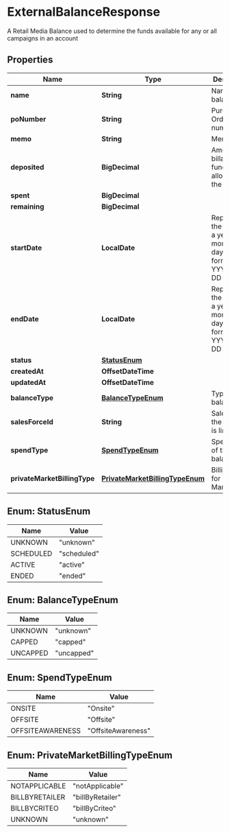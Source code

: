 

# ExternalBalanceResponse

A Retail Media Balance used to determine the funds available for any or all campaigns in an account

## Properties

| Name | Type | Description | Notes |
|------------ | ------------- | ------------- | -------------|
|**name** | **String** | Name of the balance. |  |
|**poNumber** | **String** | Purchase Order number. |  |
|**memo** | **String** | Memo |  |
|**deposited** | **BigDecimal** | Amount of billable funds allotted to the balance. |  |
|**spent** | **BigDecimal** |  |  |
|**remaining** | **BigDecimal** |  |  |
|**startDate** | **LocalDate** | Represents the Date as a year, month, and day in the format YYYY-MM-DD |  |
|**endDate** | **LocalDate** | Represents the Date as a year, month, and day in the format YYYY-MM-DD |  |
|**status** | [**StatusEnum**](#StatusEnum) |  |  |
|**createdAt** | **OffsetDateTime** |  |  |
|**updatedAt** | **OffsetDateTime** |  |  |
|**balanceType** | [**BalanceTypeEnum**](#BalanceTypeEnum) | Type of the balance |  |
|**salesForceId** | **String** | SalesForceId the balance is linked to. |  |
|**spendType** | [**SpendTypeEnum**](#SpendTypeEnum) | Spend Type of the balance. |  |
|**privateMarketBillingType** | [**PrivateMarketBillingTypeEnum**](#PrivateMarketBillingTypeEnum) | Billing type for Private Market. |  |



## Enum: StatusEnum

| Name | Value |
|---- | -----|
| UNKNOWN | &quot;unknown&quot; |
| SCHEDULED | &quot;scheduled&quot; |
| ACTIVE | &quot;active&quot; |
| ENDED | &quot;ended&quot; |



## Enum: BalanceTypeEnum

| Name | Value |
|---- | -----|
| UNKNOWN | &quot;unknown&quot; |
| CAPPED | &quot;capped&quot; |
| UNCAPPED | &quot;uncapped&quot; |



## Enum: SpendTypeEnum

| Name | Value |
|---- | -----|
| ONSITE | &quot;Onsite&quot; |
| OFFSITE | &quot;Offsite&quot; |
| OFFSITEAWARENESS | &quot;OffsiteAwareness&quot; |



## Enum: PrivateMarketBillingTypeEnum

| Name | Value |
|---- | -----|
| NOTAPPLICABLE | &quot;notApplicable&quot; |
| BILLBYRETAILER | &quot;billByRetailer&quot; |
| BILLBYCRITEO | &quot;billByCriteo&quot; |
| UNKNOWN | &quot;unknown&quot; |



